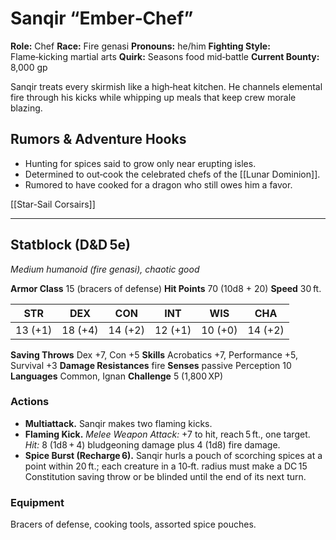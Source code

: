 # Sanqir “Ember‑Chef”

**Role:** Chef
**Race:** Fire genasi
**Pronouns:** he/him
**Fighting Style:** Flame‑kicking martial arts
**Quirk:** Seasons food mid‑battle
**Current Bounty:** 8,000 gp

Sanqir treats every skirmish like a high‑heat kitchen. He channels elemental fire through his kicks while whipping up meals that keep crew morale blazing.

## Rumors & Adventure Hooks

* Hunting for spices said to grow only near erupting isles.
* Determined to out‑cook the celebrated chefs of the \[\[Lunar Dominion]].
* Rumored to have cooked for a dragon who still owes him a favor.

\[\[Star-Sail Corsairs]]

---

## Statblock (D\&D 5e)

*Medium humanoid (fire genasi), chaotic good*

**Armor Class** 15 (bracers of defense)
**Hit Points** 70 (10d8 + 20)
**Speed** 30 ft.

|   STR   |   DEX   |   CON   |   INT   |   WIS   |   CHA   |
| :-----: | :-----: | :-----: | :-----: | :-----: | :-----: |
| 13 (+1) | 18 (+4) | 14 (+2) | 12 (+1) | 10 (+0) | 14 (+2) |

**Saving Throws** Dex +7, Con +5
**Skills** Acrobatics +7, Performance +5, Survival +3
**Damage Resistances** fire
**Senses** passive Perception 10
**Languages** Common, Ignan
**Challenge** 5 (1,800 XP)

### Actions

* **Multiattack.** Sanqir makes two flaming kicks.
* **Flaming Kick.** *Melee Weapon Attack:* +7 to hit, reach 5 ft., one target. *Hit:* 8 (1d8 + 4) bludgeoning damage plus 4 (1d8) fire damage.
* **Spice Burst (Recharge 6).** Sanqir hurls a pouch of scorching spices at a point within 20 ft.; each creature in a 10‑ft. radius must make a DC 15 Constitution saving throw or be blinded until the end of its next turn.

### Equipment

Bracers of defense, cooking tools, assorted spice pouches.
